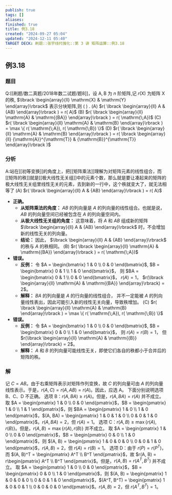 ```yaml
---
publish: true
tags: []
aliases: 
finished: true
title: 例3.18
created: "2024-09-27 05:04"
updated: "2024-12-11 05:40"
TARGET DECK: 刷题::张宇线代强化::第 3 讲 矩阵运算::例3.18
---
```

## 例3.18
### 题目
Q:[[刷题/数二真题/2018年数二试题/题8]]，设 $\mathrm{A},\mathrm{B}$ 为 $n$ 阶矩阵,记 $r( \mathrm{X})$ 为矩阵 $\mathrm{X}$ 的秩, $\lbrack \begin{array}{ll} \mathrm{X} & \mathrm{Y} \end{array}\rbrack$ 表示分块矩阵,则 ( ) .
(A) $r( \lbrack \begin{array}{ll} A & {AB} \end{array}\rbrack ) = r( A)$ 
(B) $r( \lbrack \begin{array}{ll} \mathrm{A} & \mathrm{{BA}} \end{array}\rbrack ) = r( \mathrm{\;A})$
(C) $r( \lbrack \begin{array}{ll} \mathrm{A} & \mathrm{B} \end{array}\rbrack ) = \max \{ r( \mathrm{\;A}), r( \mathrm{\;B}) \}$ 
(D) $r( \lbrack \begin{array}{ll} \mathrm{A} & \mathrm{B} \end{array}\rbrack ) = r( \lbrack \begin{array}{ll} {\mathrm{A}}^{\mathrm{T}} & {\mathrm{B}}^{\mathrm{T}} \end{array}\rbrack )$
### 分析
A:站在[[初等变换]]的角度上，把[[矩阵乘法]]理解为对矩阵元素的线性组合，而[[矩阵的秩]]就是[[极大线性无关组]]中的元素个数，那么就是要让凑起来的矩阵的极大线性无关组里线性无关的元素，去到新的一行中，这个秩就变大了，就无法相等了
(A) $r( \lbrack \begin{array}{ll} A & {AB} \end{array}\rbrack ) = r( A)$ 
- **正确。** 
    - **从矩阵乘法的角度：** $AB$ 的列向量是 $A$ 的列向量的线性组合。也就是说，$AB$ 的列向量空间已经被包含在 $A$ 的列向量空间内。
    - **从极大线性无关组的角度：** 这意味着，将 $A$ 和 $AB$ 组成新的矩阵 $\lbrack \begin{array}{ll} A & {AB} \end{array}\rbrack$ 时，不会增加新的线性无关的列向量。 
    - **结论：** 因此， $\lbrack \begin{array}{ll} A & {AB} \end{array}\rbrack$ 的秩与 $A$ 的秩相同。
(B) $r( \lbrack \begin{array}{ll} \mathrm{A} & \mathrm{{BA}} \end{array}\rbrack ) = r( \mathrm{\;A})$
- **错误。**
    - **反例：** 令 $A = \begin{bmatrix} 1 & 0 \\ 0 & 0 \end{bmatrix}$, $B = \begin{bmatrix} 0 & 1 \\ 1 & 0 \end{bmatrix}$， 则 $BA = \begin{bmatrix} 0 & 1 \\ 0 & 0 \end{bmatrix}$， $r(A) = 1$， $r(\lbrack \begin{array}{ll} \mathrm{A} & \mathrm{{BA}} \end{array}\rbrack) = 2$。
    - **解释：** $BA$ 的列向量是 $A$ 的行向量的线性组合， 并不一定能被 $A$ 的列向量线性表出，因此可能引入新的线性无关向量，导致秩增加。
(C) $r( \lbrack \begin{array}{ll} \mathrm{A} & \mathrm{B} \end{array}\rbrack ) = \max \{ r( \mathrm{\;A}), r( \mathrm{\;B}) \}$ 
- **错误。**
    - **反例：** 令 $A = \begin{bmatrix} 1 & 0 \\ 0 & 0 \end{bmatrix}$, $B = \begin{bmatrix} 0 & 0 \\ 1 & 0 \end{bmatrix}$， 则 $r(A) = r(B) = 1$， 但 $r(\lbrack \begin{array}{ll} \mathrm{A} & \mathrm{{B}} \end{array}\rbrack) = 2$。
    - **解释：** $A$ 和 $B$ 的列向量可能线性无关，即使它们各自的秩都小于合并后的矩阵的秩。
### 解
记 $C = AB$。由于右乘矩阵表示对矩阵作列变换，故 $C$ 的列向量可由 $A$ 的列向量线性表示。于是，$r(A, C) = r(A, AB) = r(A)$。因此，应选 A。
下面分别说明选项 B、C、D 不正确。
选项 B：$r(A, BA) \ge r(A)$。但是，$r(A, BA) = r(A)$ 并不成立。
取 $A = \begin{pmatrix} 1 & 0 \\ 0 & 0 \end{pmatrix}$，$B = \begin{pmatrix} 1 & 0 \\ 1 & 1 \end{pmatrix}$，则 $BA = \begin{pmatrix} 1 & 0 \\ 1 & 0 \end{pmatrix}$，$(A, BA) = \begin{pmatrix} 1 & 0 & 1 & 0 \\ 0 & 0 & 1 & 0 \end{pmatrix}$。$r(A, BA) = 2$，但 $r(A) = 1$。
选项 C：$r(A, B) \ge \max\{r(A), r(B)\}$。但是，$r(A, B) = \max\{r(A), r(B)\}$ 并不成立。
取 $A = \begin{pmatrix} 1 & 0 \\ 0 & 0 \end{pmatrix}$，$B = \begin{pmatrix} 0 & 0 \\ 1 & 0 \end{pmatrix}$，则 $(A, B) = \begin{pmatrix} 1 & 0 & 0 & 0 \\ 0 & 0 & 1 & 0 \end{pmatrix}$，$r(A, B) = 2$，但 $r(A) = r(B) = 1$。
选项 D：由于 $r(P) = r(P^T)$，而 $(A, B)^T = \begin{pmatrix} A^T \\ B^T \end{pmatrix}$，故 $r(A, B) = r\begin{pmatrix} A^T \\ B^T \end{pmatrix}$。但是，$r(A, B) = r(A^T, B^T)$ 并不成立。
取 $A = \begin{pmatrix} 1 & 0 \\ 0 & 0 \end{pmatrix}$，$B = \begin{pmatrix} 0 & 0 \\ 1 & 0 \end{pmatrix}$，则 $(A, B) = \begin{pmatrix} 1 & 0 & 0 & 0 \\ 0 & 0 & 1 & 0 \end{pmatrix}$，$(A^T, B^T) = \begin{pmatrix} 1 & 0 & 0 & 1 \\ 0 & 0 & 0 & 0 \end{pmatrix}$。$r(A, B) = 2$，但 $r(A^T, B^T) = 1$。

